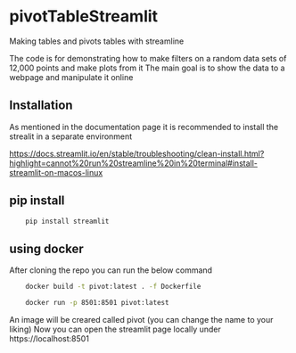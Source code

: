# pivotTableStreamlit
Making tables and pivots tables with streamline

The code is for demonstrating how to make filters on a random data sets of 12,000 points and make plots from it
The main goal is to show the data to a webpage and manipulate it online


## Installation

As mentioned in the documentation page it is recommended to install the strealit in a separate environment

https://docs.streamlit.io/en/stable/troubleshooting/clean-install.html?highlight=cannot%20run%20streamline%20in%20terminal#install-streamlit-on-macos-linux

## pip install

```python
    pip install streamlit
```


## using docker 
After cloning the repo you can run the below command

```Bash
    docker build -t pivot:latest . -f Dockerfile

    docker run -p 8501:8501 pivot:latest
```
An image will be creared called pivot (you can change the name to your liking)
Now you can open the streamlit page locally under https://localhost:8501

